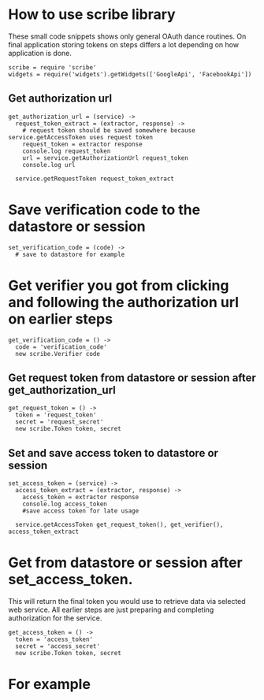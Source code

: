 # How to use scribe library

These small code snippets shows only general OAuth dance routines. On final application storing tokens on steps differs a lot depending on how application is done.

    scribe = require 'scribe'
    widgets = require('widgets').getWidgets(['GoogleApi', 'FacebookApi'])

## Get authorization url

    get_authorization_url = (service) ->
      request_token_extract = (extractor, response) ->
        # request token should be saved somewhere because service.getAccessToken uses request token
        request_token = extractor response
        console.log request_token
        url = service.getAuthorizationUrl request_token
        console.log url

      service.getRequestToken request_token_extract

# Save verification code to the datastore or session

    set_verification_code = (code) ->
      # save to datastore for example

# Get verifier you got from clicking and following the authorization url on earlier steps

    get_verification_code = () ->
      code = 'verification_code'
      new scribe.Verifier code

## Get request token from datastore or session after get_authorization_url

    get_request_token = () ->
      token = 'request_token' 
      secret = 'request_secret'
      new scribe.Token token, secret

## Set and save access token to datastore or session

    set_access_token = (service) ->
      access_token_extract = (extractor, response) ->
        access_token = extractor response
        console.log access_token
        #save access token for late usage

      service.getAccessToken get_request_token(), get_verifier(), access_token_extract

# Get from datastore or session after set_access_token.

This will return the final token you would use to retrieve data via selected web service. All earlier steps are just preparing and completing authorization for the service.

    get_access_token = () ->
      token = 'access_token'
      secret = 'access_secret'
      new scribe.Token token, secret

# For example